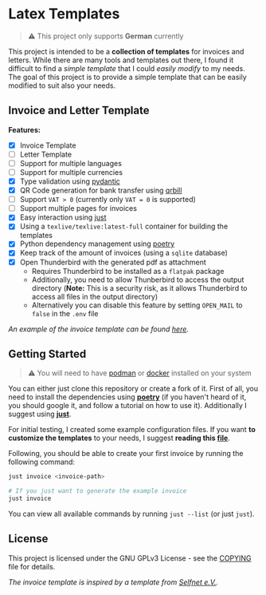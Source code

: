 # Latex Templates

> :warning: This project only supports **German** currently

This project is intended to be a **collection of templates** for invoices and letters. While there are many tools and templates out there, I found it difficult to find a _simple template_ that I could _easily modify_ to my needs. The goal of this project is to provide a simple template that can be easily modified to suit also your needs.

## Invoice and Letter Template

**Features:**

- [x] Invoice Template
- [ ] Letter Template
- [ ] Support for multiple languages
- [ ] Support for multiple currencies
- [x] Type validation using [pydantic](https://docs.pydantic.dev)
- [x] QR Code generation for bank transfer using [qrbill](https://ctan.org/pkg/qrbill)
- [ ] Support `VAT > 0` (currently only `VAT = 0` is supported)
- [ ] Support multiple pages for invoices
- [x] Easy interaction using [just](https://just.systems/man/en/)
- [x] Using a `texlive/texlive:latest-full` container for building the templates
- [x] Python dependency management using [poetry](https://python-poetry.org)
- [x] Keep track of the amount of invoices (using a `sqlite` database)
- [x] Open Thunderbird with the generated pdf as attachment
    - Requires Thunderbird to be installed as a `flatpak` package
    - Additionally, you need to allow Thunberbird to access the output directory (**Note:** This is a security risk, as it allows Thunderbird to access all files in the output directory)
    - Alternatively you can disable this feature by setting `OPEN_MAIL` to `false` in the `.env` file

_An example of the invoice template can be found [here](data/invoices/example.pdf)._

## Getting Started

> :warning: You will need to have [podman](https://podman.io) or [docker](https://www.docker.com) installed on your system

You can either just clone this repository or create a fork of it. First of all, you need to install the dependencies using **[poetry](https://python-poetry.org)** (if you haven't heard of it, you should google it, and follow a tutorial on how to use it). Additionally I suggest using **[just](https://just.systems/man/en/)**.

For initial testing, I created some example configuration files. If you want **to customize the templates** to your needs, I suggest **reading this [file](example/README.md)**.

Following, you should be able to create your first invoice by running the following command:

```bash
just invoice <invoice-path>

# If you just want to generate the example invoice
just invoice
```

You can view all available commands by running `just --list` (or just `just`).

## License

This project is licensed under the GNU GPLv3 License - see the [COPYING](COPYING) file for details.

_The invoice template is inspired by a template from [Selfnet e.V.](https://www.selfnet.de/)._
